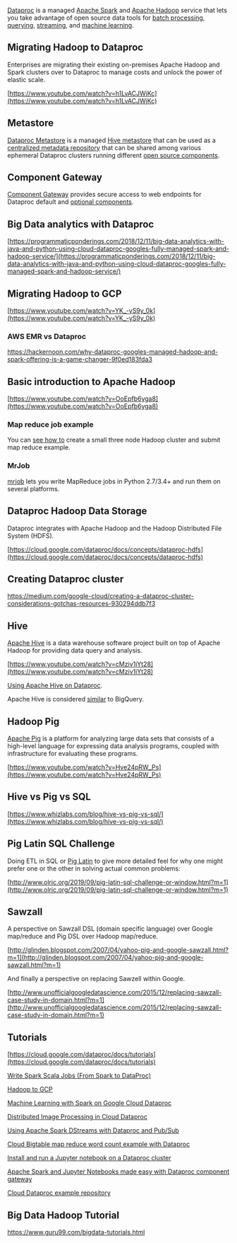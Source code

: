 [Dataproc](https://cloud.google.com/dataproc/docs) is a managed [Apache Spark](Spark) and [Apache Hadoop](Hadoop) service that lets you take advantage of open source data tools for [batch processing](https://cloud.google.com/dataproc/docs/tutorials/bigquery-connector-mapreduce-example), [querying](https://cloud.google.com/dataproc/docs/tutorials/presto-dataproc), [streaming](https://cloud.google.com/architecture/using-apache-spark-dstreams-with-dataproc-and-pubsub), and [machine learning](https://cloud.google.com/dataproc/docs/tutorials/bigquery-sparkml). 

## Migrating Hadoop to Dataproc

Enterprises are migrating their existing on-premises Apache Hadoop and Spark clusters over to Dataproc to manage costs and unlock the power of elastic scale. 

[https://www.youtube.com/watch?v=h1LvACJWjKc](https://www.youtube.com/watch?v=h1LvACJWjKc)

## Metastore

[Dataproc Metastore](https://www.google.com/amp/s/cloudblog.withgoogle.com/products/data-analytics/cloud-hive-metastore-now-available/amp/ ) is a managed [Hive metastore](   https://lakefs.io/hive-metastore-why-its-still-here-and-what-can-replace-it/ ) that can be used as a [centralized metadata repository]( 
 https://cloud.google.com/dataproc-metastore/docs  ) that can be shared among various ephemeral Dataproc clusters running different [open source components](https://cloud.google.com/dataproc/docs/concepts/components/overview#available_optional_components ).

## Component Gateway

[Component Gateway](https://cloud.google.com/dataproc/docs/concepts/accessing/dataproc-gateways ) provides secure access to web endpoints for Dataproc default and [optional components](https://cloud.google.com/dataproc/docs/concepts/components/overview#available_optional_components ).



## Big Data analytics with Dataproc

[https://programmaticponderings.com/2018/12/11/big-data-analytics-with-java-and-python-using-cloud-dataproc-googles-fully-managed-spark-and-hadoop-service/](https://programmaticponderings.com/2018/12/11/big-data-analytics-with-java-and-python-using-cloud-dataproc-googles-fully-managed-spark-and-hadoop-service/)


## Migrating Hadoop to GCP

[https://www.youtube.com/watch?v=YK_-yS9y_0k](https://www.youtube.com/watch?v=YK_-yS9y_0k)

### AWS EMR vs Dataproc

https://hackernoon.com/why-dataproc-googles-managed-hadoop-and-spark-offering-is-a-game-changer-9f0ed183fda3

## Basic introduction to Apache Hadoop

[https://www.youtube.com/watch?v=OoEpfb6yga8](https://www.youtube.com/watch?v=OoEpfb6yga8)

### Map reduce job example

You can [see how to]( https://www.linode.com/docs/guides/how-to-install-and-set-up-hadoop-cluster/) create a small three node Hadoop cluster and submit map reduce example.

### MrJob

[mrjob](https://mrjob.readthedocs.io/) lets you write MapReduce jobs in Python 2.7/3.4+ and run them on several platforms. 



## Dataproc Hadoop Data Storage

Dataproc integrates with Apache Hadoop and the Hadoop Distributed File System (HDFS). 

[https://cloud.google.com/dataproc/docs/concepts/dataproc-hdfs](https://cloud.google.com/dataproc/docs/concepts/dataproc-hdfs)


## Creating Dataproc cluster

https://medium.com/google-cloud/creating-a-dataproc-cluster-considerations-gotchas-resources-930294ddb7f3

## Hive

[Apache Hive](https://hive.apache.org/) is a data warehouse software project built on top of Apache Hadoop for providing data query and analysis. 

[https://www.youtube.com/watch?v=cMziv1iYt28](https://www.youtube.com/watch?v=cMziv1iYt28)

[Using Apache Hive on Dataproc](https://cloud.google.com/architecture/using-apache-hive-on-cloud-dataproc ).

Apache Hive is considered [similar]( https://blog.clairvoyantsoft.com/bigquery-fundamentals-and-its-benefits-over-hive-hadoop-c3d53e4d2b8f ) to BigQuery.


## Hadoop Pig 

[Apache Pig](http://pig.apache.org/) is a platform for analyzing large data sets that consists of a high-level language for expressing data analysis programs, coupled with infrastructure for evaluating these programs.

[https://www.youtube.com/watch?v=Hve24pRW_Ps](https://www.youtube.com/watch?v=Hve24pRW_Ps) 


## Hive vs Pig vs SQL

[https://www.whizlabs.com/blog/hive-vs-pig-vs-sql/](https://www.whizlabs.com/blog/hive-vs-pig-vs-sql/)


## Pig Latin SQL Challenge

Doing ETL in SQL or [Pig Latin](https://pig.apache.org/docs/latest/basic.html) to give more detailed feel for why one might prefer one or the other in solving actual common problems:

[http://www.olric.org/2019/09/pig-latin-sql-challenge-or-window.html?m=1](http://www.olric.org/2019/09/pig-latin-sql-challenge-or-window.html?m=1)


## Sawzall

A perspective on Sawzall DSL (domain specific language) over Google map/reduce and Pig DSL over Hadoop map/reduce.

[http://glinden.blogspot.com/2007/04/yahoo-pig-and-google-sawzall.html?m=1](http://glinden.blogspot.com/2007/04/yahoo-pig-and-google-sawzall.html?m=1)

And finally a perspective on replacing Sawzell within Google.

[http://www.unofficialgoogledatascience.com/2015/12/replacing-sawzall-case-study-in-domain.html?m=1](http://www.unofficialgoogledatascience.com/2015/12/replacing-sawzall-case-study-in-domain.html?m=1)


## Tutorials



[https://cloud.google.com/dataproc/docs/tutorials](https://cloud.google.com/dataproc/docs/tutorials)



[Write Spark Scala Jobs (From Spark to DataProc)](https://cloud.google.com/dataproc/docs/tutorials/spark-scala)



[Hadoop to GCP](https://cloud.google.com/blog/products/data-analytics/goodbye-hadoop-building-a-streaming-data-processing-pipeline-on-google-cloud) 


[Machine Learning with Spark on Google Cloud Dataproc](https://www.qwiklabs.com/focuses/3390?parent=catalog )


[Distributed Image Processing in Cloud Dataproc](https://www.qwiklabs.com/focuses/5834?parent=catalog)

[Using Apache Spark DStreams with Dataproc and Pub/Sub](https://cloud.google.com/architecture/using-apache-spark-dstreams-with-dataproc-and-pubsub)

[Cloud Bigtable map reduce word count example with Dataproc](https://github.com/GoogleCloudPlatform/cloud-bigtable-examples/tree/master/java/dataproc-wordcount)

[Install and run a Jupyter notebook on a Dataproc cluster](https://cloud.google.com/dataproc/docs/tutorials/jupyter-notebook)

[Apache Spark and Jupyter Notebooks made easy with Dataproc component gateway](https://medium.com/google-cloud/apache-spark-and-jupyter-notebooks-made-easy-with-dataproc-component-gateway-fa91d48d6a5a)

[Cloud Dataproc example repository](https://github.com/GoogleCloudDataproc/cloud-dataproc)


## Big Data Hadoop Tutorial

https://www.guru99.com/bigdata-tutorials.html

<!--
### Hadoop dissent

https://adamdrake.com/command-line-tools-can-be-235x-faster-than-your-hadoop-cluster.html

### awk

https://livefreeordichotomize.com/2019/06/04/using_awk_and_r_to_parse_25tb/

### Hadoop fatigue


https://www.codetd.com/en/article/13077139

-->